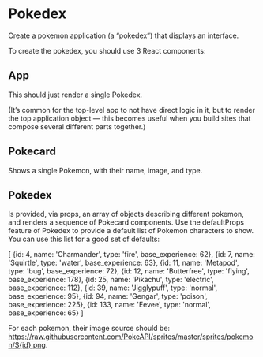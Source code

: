 # Pokedex

Create a pokemon application (a “pokedex”) that displays an interface.

To create the pokedex, you should use 3 React components:

## App
This should just render a single Pokedex.

(It’s common for the top-level app to not have direct logic in it, but to render the top application object — this becomes useful when you build sites that compose several different parts together.)

## Pokecard
Shows a single Pokemon, with their name, image, and type.

## Pokedex
Is provided, via props, an array of objects describing different pokemon, and renders a sequence of Pokecard components.
Use the defaultProps feature of Pokedex to provide a default list of Pokemon characters to show. You can use this list for a good set of defaults:

[
  {id: 4, name: 'Charmander', type: 'fire', base_experience: 62},
  {id: 7, name: 'Squirtle', type: 'water', base_experience: 63},
  {id: 11, name: 'Metapod', type: 'bug', base_experience: 72},
  {id: 12, name: 'Butterfree', type: 'flying', base_experience: 178},
  {id: 25, name: 'Pikachu', type: 'electric', base_experience: 112},
  {id: 39, name: 'Jigglypuff', type: 'normal', base_experience: 95},
  {id: 94, name: 'Gengar', type: 'poison', base_experience: 225},
  {id: 133, name: 'Eevee', type: 'normal', base_experience: 65}
]

For each pokemon, their image source should be: https://raw.githubusercontent.com/PokeAPI/sprites/master/sprites/pokemon/${id}.png.